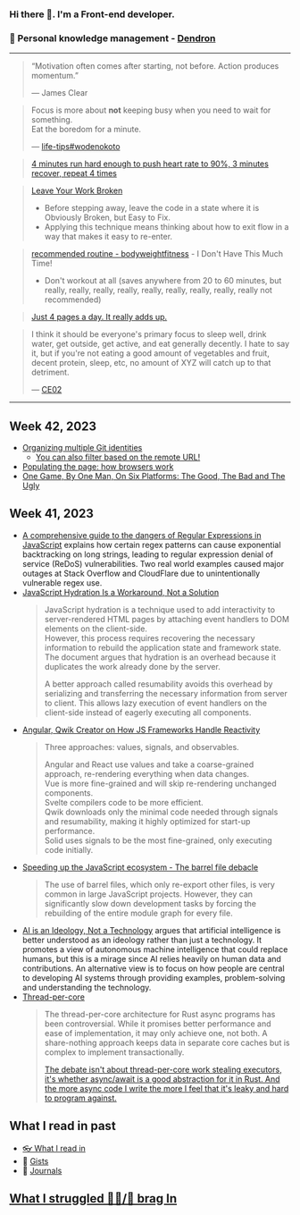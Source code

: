 ### Hi there 👋. I'm a Front-end developer.
### 🌱 Personal knowledge management - [Dendron](https://luke-snaw.github.io/)

---

> “Motivation often comes after starting, not before. Action produces momentum.”
>
> — James Clear

> Focus is more about **not** keeping busy when you need to wait for something.  
> Eat the boredom for a minute.
>
> — [life-tips#wodenokoto](https://luke-snaw.github.io/notes/ettkt3iClONnxpbGwBVLl/#wodenokoto)

> [4 minutes run hard enough to push heart rate to 90%, 3 minutes recover, repeat 4 times](https://news.ycombinator.com/item?id=34213181)

> [Leave Your Work Broken](https://census.dev/blog/an-on-ramp-to-flow)
>
> - Before stepping away, leave the code in a state where it is Obviously Broken, but Easy to Fix.
> - Applying this technique means thinking about how to exit flow in a way that makes it easy to re-enter.

> [recommended routine - bodyweightfitness](https://www.reddit.com/r/bodyweightfitness/wiki/kb/recommended_routine/) - I Don't Have This Much Time!
>
> - Don't workout at all (saves anywhere from 20 to 60 minutes, but really, really, really, really, really, really, really, really, really not recommended)

> [Just 4 pages a day. It really adds up.](https://news.ycombinator.com/item?id=34779980)

> I think it should be everyone's primary focus to sleep well, drink water, get outside, get active, and eat generally decently. I hate to say it, but if you're not eating a good amount of vegetables and fruit, decent protein, sleep, etc, no amount of XYZ will catch up to that detriment.
>
> — [CE02](https://news.ycombinator.com/item?id=35056071)

---

## Week 42, 2023

- [Organizing multiple Git identities](https://garrit.xyz/posts/2023-10-13-organizing-multiple-git-identities)
  - [You can also filter based on the remote URL!](https://news.ycombinator.com/item?id=37904125)
- [Populating the page: how browsers work](https://developer.mozilla.org/en-US/docs/Web/Performance/How_browsers_work)
- [One Game, By One Man, On Six Platforms: The Good, The Bad and The Ugly](https://ruoyusun.com/2023/10/12/one-game-six-platforms.html)

## Week 41, 2023

- [A comprehensive guide to the dangers of Regular Expressions in JavaScript](https://www.sonarsource.com/blog/vulnerable-regular-expressions-javascript/) explains how certain regex patterns can cause exponential backtracking on long strings, leading to regular expression denial of service (ReDoS) vulnerabilities. Two real world examples caused major outages at Stack Overflow and CloudFlare due to unintentionally vulnerable regex use.
- [JavaScript Hydration Is a Workaround, Not a Solution](https://thenewstack.io/javascript-hydration-is-a-workaround-not-a-solution/)
  > JavaScript hydration is a technique used to add interactivity to server-rendered HTML pages by attaching event handlers to DOM elements on the client-side.  
  > However, this process requires recovering the necessary information to rebuild the application state and framework state. The document argues that hydration is an overhead because it duplicates the work already done by the server.
  >
  > A better approach called resumability avoids this overhead by serializing and transferring the necessary information from server to client.
  > This allows lazy execution of event handlers on the client-side instead of eagerly executing all components.
- [Angular, Qwik Creator on How JS Frameworks Handle Reactivity](https://thenewstack.io/angular-qwik-creator-on-how-js-frameworks-handle-reactivity/)
  > Three approaches: values, signals, and observables.
  >
  > Angular and React use values and take a coarse-grained approach, re-rendering everything when data changes.  
  > Vue is more fine-grained and will skip re-rendering unchanged components.  
  > Svelte compilers code to be more efficient.  
  > Qwik downloads only the minimal code needed through signals and resumability, making it highly optimized for start-up performance.  
  > Solid uses signals to be the most fine-grained, only executing code initially.
- [Speeding up the JavaScript ecosystem - The barrel file debacle](https://marvinh.dev/blog/speeding-up-javascript-ecosystem-part-7/)
  > The use of barrel files, which only re-export other files, is very common in large JavaScript projects. However, they can significantly slow down development tasks by forcing the rebuilding of the entire module graph for every file.
- [AI is an Ideology, Not a Technology](https://www.wired.com/story/opinion-ai-is-an-ideology-not-a-technology/) argues that artificial intelligence is better understood as an ideology rather than just a technology. It promotes a view of autonomous machine intelligence that could replace humans, but this is a mirage since AI relies heavily on human data and contributions. An alternative view is to focus on how people are central to developing AI systems through providing examples, problem-solving and understanding the technology.
- [Thread-per-core](https://without.boats/blog/thread-per-core/)
  > The thread-per-core architecture for Rust async programs has been controversial. While it promises better performance and ease of implementation, it may only achieve one, not both. A share-nothing approach keeps data in separate core caches but is complex to implement transactionally.
  > 
  > [The debate isn't about thread-per-core work stealing executors, it's whether async/await is a good abstraction for it in Rust. And the more async code I write the more I feel that it's leaky and hard to program against.](https://news.ycombinator.com/item?id=37791635)

## What I read in past

- [👓 What I read in](https://luke-snaw.github.io/notes/t9eilmx27nd8ytoelbm5v10/)
- 📝 [Gists](https://gist.github.com/Luke-SNAW)
- 📜 [Journals](https://luke-snaw.github.io/Luke-SNAW__netlify-CMS.github.io/)

## [What I struggled 🧗‍♂️/📣 brag In](https://luke-snaw.github.io/notes/6645fjtiqxtko03nuccgjj2/)
<!--
**Luke-SNAW/Luke-SNAW** is a ✨ _special_ ✨ repository because its `README.md` (this file) appears on your GitHub profile.

Here are some ideas to get you started:

- 🔭 I’m currently working on ...
- 🌱 I’m currently learning ...
- 👯 I’m looking to collaborate on ...
- 🤔 I’m looking for help with ...
- 💬 Ask me about ...
- 📫 How to reach me: ...
- 😄 Pronouns: ...
- ⚡ Fun fact: ...
-->
